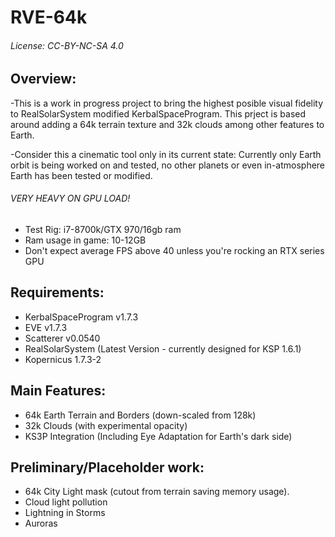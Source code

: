   # RVE-64k
  ###### License: CC-BY-NC-SA 4.0

  ## Overview:

  -This is a work in progress project to bring the highest posible visual fidelity to RealSolarSystem modified KerbalSpaceProgram.
This prject is based around adding a 64k terrain texture and 32k clouds among other features to Earth.

  -Consider this a cinematic tool only in its current state: Currently only Earth orbit is being worked on and tested,
no other planets or even in-atmosphere Earth has been tested or modified.

  ###### VERY HEAVY ON GPU LOAD!

  - Test Rig: i7-8700k/GTX 970/16gb ram
  - Ram usage in game: 10-12GB
  - Don't expect average FPS above 40 unless you're rocking an RTX series GPU

  ## Requirements:

  - KerbalSpaceProgram v1.7.3
  - EVE v1.7.3
  - Scatterer v0.0540
  - RealSolarSystem (Latest Version - currently designed for KSP 1.6.1)
  - Kopernicus 1.7.3-2

  ## Main Features:

  - 64k Earth Terrain and Borders (down-scaled from 128k)
  - 32k Clouds (with experimental opacity)
  - KS3P Integration (Including Eye Adaptation for Earth's dark side)

  ## Preliminary/Placeholder work:

  - 64k City Light mask (cutout from terrain saving memory usage).
  - Cloud light pollution
  - Lightning in Storms
  - Auroras
